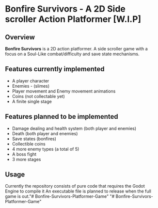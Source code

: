 # Bonfire Survivors - A 2D Side scroller Action Platformer [W.I.P]

## Overview
**Bonfire Survivors** is a 2D action platformer. A side scroller game with a focus on a Soul-Like combat/difficulty and save state mechanisms.

## Features currently implemented
- A player character
- Enemies - (slimes)
- Player movement and Enemy movement animations
- Coins (not collectable yet)
- A finite single stage

## Features planned to be implemented
- Damage dealing and health system (both player and enemies)
- Death (both player and enemies)
- Save states (bonfires)
- Collectible coins
- 4 more enemy types (a total of 5)
- A boss fight
- 3 more stages


## Usage
Currently the repository consists of pure code that requires the Godot Engine to compile it
An executable file is planned to release when the full game is out."# Bonfire-Survivors-Platformer-Game" 
"# Bonfire-Survivors-Platformer-Game" 
